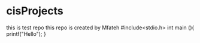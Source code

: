 # cisProjects
this is test repo
this repo is created by Mfateh
#include<stdio.h>
int main (){
printf("Hello");
}

